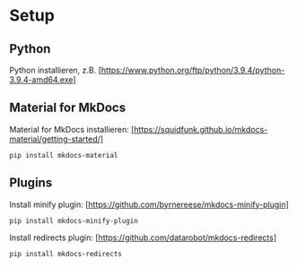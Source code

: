 # Setup

## Python

Python installieren, z.B. [https://www.python.org/ftp/python/3.9.4/python-3.9.4-amd64.exe]


## Material for MkDocs

Material for MkDocs installieren: [https://squidfunk.github.io/mkdocs-material/getting-started/]

```
pip install mkdocs-material
```


## Plugins

Install minify plugin: [https://github.com/byrnereese/mkdocs-minify-plugin]

```
pip install mkdocs-minify-plugin
```


Install redirects plugin: [https://github.com/datarobot/mkdocs-redirects]

```
pip install mkdocs-redirects
```

